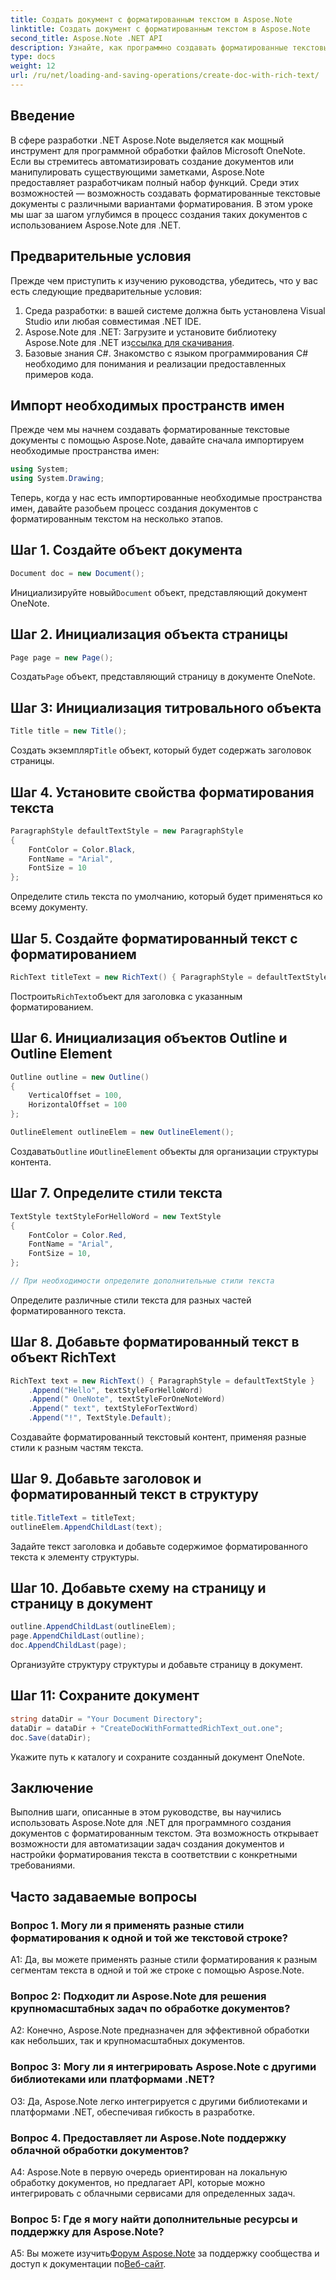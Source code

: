```yaml
---
title: Создать документ с форматированным текстом в Aspose.Note
linktitle: Создать документ с форматированным текстом в Aspose.Note
second_title: Aspose.Note .NET API
description: Узнайте, как программно создавать форматированные текстовые документы с помощью Aspose.Note для .NET. Пошаговое руководство с примерами кода.
type: docs
weight: 12
url: /ru/net/loading-and-saving-operations/create-doc-with-rich-text/
---
```

## Введение

В сфере разработки .NET Aspose.Note выделяется как мощный инструмент для программной обработки файлов Microsoft OneNote. Если вы стремитесь автоматизировать создание документов или манипулировать существующими заметками, Aspose.Note предоставляет разработчикам полный набор функций. Среди этих возможностей — возможность создавать форматированные текстовые документы с различными вариантами форматирования. В этом уроке мы шаг за шагом углубимся в процесс создания таких документов с использованием Aspose.Note для .NET.

## Предварительные условия

Прежде чем приступить к изучению руководства, убедитесь, что у вас есть следующие предварительные условия:

1. Среда разработки: в вашей системе должна быть установлена Visual Studio или любая совместимая .NET IDE.
2.  Aspose.Note для .NET: Загрузите и установите библиотеку Aspose.Note для .NET из[ссылка для скачивания](https://releases.aspose.com/note/net/).
3. Базовые знания C#. Знакомство с языком программирования C# необходимо для понимания и реализации предоставленных примеров кода.

## Импорт необходимых пространств имен

Прежде чем мы начнем создавать форматированные текстовые документы с помощью Aspose.Note, давайте сначала импортируем необходимые пространства имен:

```csharp
using System;
using System.Drawing;
```

Теперь, когда у нас есть импортированные необходимые пространства имен, давайте разобьем процесс создания документов с форматированным текстом на несколько этапов.

## Шаг 1. Создайте объект документа

```csharp
Document doc = new Document();
```

 Инициализируйте новый`Document` объект, представляющий документ OneNote.

## Шаг 2. Инициализация объекта страницы

```csharp
Page page = new Page();
```

 Создать`Page` объект, представляющий страницу в документе OneNote.

## Шаг 3: Инициализация титровального объекта

```csharp
Title title = new Title();
```

 Создать экземпляр`Title` объект, который будет содержать заголовок страницы.

## Шаг 4. Установите свойства форматирования текста

```csharp
ParagraphStyle defaultTextStyle = new ParagraphStyle
{
    FontColor = Color.Black,
    FontName = "Arial",
    FontSize = 10
};
```

Определите стиль текста по умолчанию, который будет применяться ко всему документу.

## Шаг 5. Создайте форматированный текст с форматированием

```csharp
RichText titleText = new RichText() { ParagraphStyle = defaultTextStyle }.Append("Title!");
```

 Построить`RichText`объект для заголовка с указанным форматированием.

## Шаг 6. Инициализация объектов Outline и Outline Element

```csharp
Outline outline = new Outline()
{
    VerticalOffset = 100,
    HorizontalOffset = 100
};

OutlineElement outlineElem = new OutlineElement();
```

 Создавать`Outline` и`OutlineElement` объекты для организации структуры контента.

## Шаг 7. Определите стили текста

```csharp
TextStyle textStyleForHelloWord = new TextStyle
{
    FontColor = Color.Red,
    FontName = "Arial",
    FontSize = 10,
};

// При необходимости определите дополнительные стили текста
```

Определите различные стили текста для разных частей форматированного текста.

## Шаг 8. Добавьте форматированный текст в объект RichText

```csharp
RichText text = new RichText() { ParagraphStyle = defaultTextStyle }
    .Append("Hello", textStyleForHelloWord)
    .Append(" OneNote", textStyleForOneNoteWord)
    .Append(" text", textStyleForTextWord)
    .Append("!", TextStyle.Default);
```

Создавайте форматированный текстовый контент, применяя разные стили к разным частям текста.

## Шаг 9. Добавьте заголовок и форматированный текст в структуру

```csharp
title.TitleText = titleText;
outlineElem.AppendChildLast(text);
```

Задайте текст заголовка и добавьте содержимое форматированного текста к элементу структуры.

## Шаг 10. Добавьте схему на страницу и страницу в документ

```csharp
outline.AppendChildLast(outlineElem);
page.AppendChildLast(outline);
doc.AppendChildLast(page);
```

Организуйте структуру структуры и добавьте страницу в документ.

## Шаг 11: Сохраните документ

```csharp
string dataDir = "Your Document Directory";
dataDir = dataDir + "CreateDocWithFormattedRichText_out.one";
doc.Save(dataDir);
```

Укажите путь к каталогу и сохраните созданный документ OneNote.

## Заключение

Выполнив шаги, описанные в этом руководстве, вы научились использовать Aspose.Note для .NET для программного создания документов с форматированным текстом. Эта возможность открывает возможности для автоматизации задач создания документов и настройки форматирования текста в соответствии с конкретными требованиями.

## Часто задаваемые вопросы

### Вопрос 1. Могу ли я применять разные стили форматирования к одной и той же текстовой строке?

A1: Да, вы можете применять разные стили форматирования к разным сегментам текста в одной и той же строке с помощью Aspose.Note.

### Вопрос 2: Подходит ли Aspose.Note для решения крупномасштабных задач по обработке документов?

A2: Конечно, Aspose.Note предназначен для эффективной обработки как небольших, так и крупномасштабных документов.

### Вопрос 3: Могу ли я интегрировать Aspose.Note с другими библиотеками или платформами .NET?

О3: Да, Aspose.Note легко интегрируется с другими библиотеками и платформами .NET, обеспечивая гибкость в разработке.

### Вопрос 4. Предоставляет ли Aspose.Note поддержку облачной обработки документов?

A4: Aspose.Note в первую очередь ориентирован на локальную обработку документов, но предлагает API, которые можно интегрировать с облачными сервисами для определенных задач.

### Вопрос 5: Где я могу найти дополнительные ресурсы и поддержку для Aspose.Note?

 A5: Вы можете изучить[Форум Aspose.Note](https://forum.aspose.com/c/note/28) за поддержку сообщества и доступ к документации по[Веб-сайт](https://reference.aspose.com/note/net/).